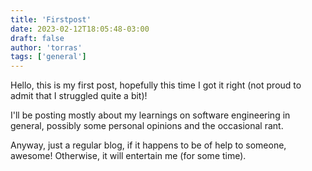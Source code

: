```yaml
---
title: 'Firstpost'
date: 2023-02-12T18:05:48-03:00
draft: false
author: 'torras'
tags: ['general']
---
```


Hello, this is my first post, hopefully this time I got it right (not proud to admit that I struggled quite a bit)!

I'll be posting mostly about my learnings on software engineering in general, possibly some personal opinions and the occasional rant.

Anyway, just a regular blog, if it happens to be of help to someone, awesome! Otherwise, it will entertain me (for some time).
